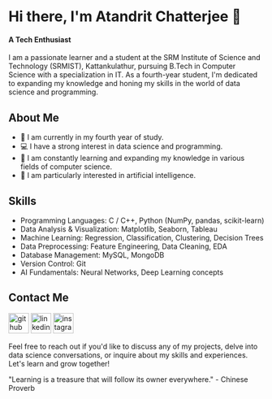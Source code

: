 # Hi there, I'm Atandrit Chatterjee 👋
#### A Tech Enthusiast 
I am a passionate learner and a student at the SRM Institute of Science and Technology (SRMIST), Kattankulathur, pursuing B.Tech in Computer Science with a specialization in IT. As a fourth-year student, I'm dedicated to expanding my knowledge and honing my skills in the world of data science and programming.

## About Me

- 🏫 I am currently in my fourth year of study.
- 💻 I have a strong interest in data science and programming.
- 🌱 I am constantly learning and expanding my knowledge in various fields of computer science.
- 🤖 I am particularly interested in artificial intelligence.


## Skills

- Programming Languages: C / C++, Python (NumPy, pandas, scikit-learn)
- Data Analysis & Visualization: Matplotlib, Seaborn, Tableau
- Machine Learning: Regression, Classification, Clustering, Decision Trees
- Data Preprocessing: Feature Engineering, Data Cleaning, EDA
- Database Management: MySQL, MongoDB
- Version Control: Git
- AI Fundamentals: Neural Networks, Deep Learning concepts

## Contact Me

[<img src='https://cdn.jsdelivr.net/npm/simple-icons@3.0.1/icons/github.svg' alt='github' height='40'>](https://github.com/atandrit)  [<img src='https://cdn.jsdelivr.net/npm/simple-icons@3.0.1/icons/linkedin.svg' alt='linkedin' height='40'>](https://www.linkedin.com/in/atandrit-chatterjee/)  [<img src='https://cdn.jsdelivr.net/npm/simple-icons@3.0.1/icons/instagram.svg' alt='instagram' height='40'>](https://www.instagram.com/atandrit._/)  


Feel free to reach out if you'd like to discuss any of my projects, delve into data science conversations, or inquire about my skills and experiences. Let's learn and grow together!

"Learning is a treasure that will follow its owner everywhere." - Chinese Proverb

  

